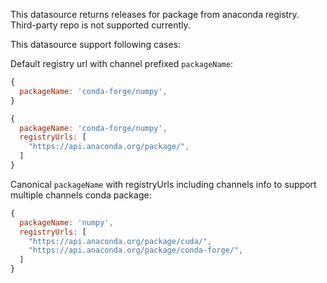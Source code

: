This datasource returns releases for package from anaconda registry. Third-party repo is not supported currently.

This datasource support following cases:

Default registry url with channel prefixed `packageName`:

```js
{
  packageName: 'conda-forge/numpy',
}
```

```js
{
  packageName: 'conda-forge/numpy',
  registryUrls: [
    "https://api.anaconda.org/package/",
  ]
}
```

Canonical `packageName` with registryUrls including channels info to support multiple channels conda package:

```js
{
  packageName: 'numpy',
  registryUrls: [
    "https://api.anaconda.org/package/cuda/",
    "https://api.anaconda.org/package/conda-forge/",
  ]
}
```

<!-- see https://github.com/renovatebot/renovate/issues/2213#issuecomment-2687645736 for future plan -->
